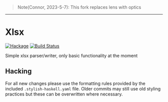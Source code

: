 > Note(Connor, 2023-5-7): This fork replaces lens with optics

---

Xlsx
==================================

[![Hackage](https://img.shields.io/hackage/v/xlsx.svg)](https://hackage.haskell.org/package/xlsx) [![Build Status](https://secure.travis-ci.org/qrilka/xlsx.svg)](http://travis-ci.org/qrilka/xlsx)

Simple xlsx parser/writer, only basic functionality at the moment


## Hacking

For all new changes please use the formatting rules provided by
the included `.stylish-haskell.yaml` file.
Older commits may still use old styling practices
but these can be overwritten where necessary.
